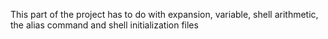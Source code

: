 This part of the project has to do with expansion, variable, shell arithmetic, the alias command and shell initialization files

